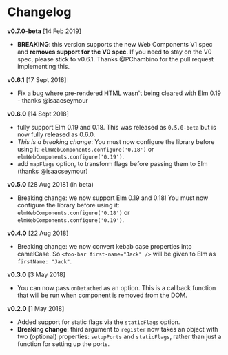# Changelog

**v0.7.0-beta** [14 Feb 2019]

* **BREAKING**: this version supports the new Web Components V1 spec and **removes support for the V0 spec**. If you need to stay on the V0 spec, please stick to v0.6.1. Thanks @PChambino for the pull request implementing this.

**v0.6.1** [17 Sept 2018]

* Fix a bug where pre-rendered HTML wasn't being cleared with Elm 0.19 - thanks @isaacseymour

**v0.6.0** [14 Sept 2018]

* fully support Elm 0.19 and 0.18. This was released as `0.5.0-beta` but is now fully released as 0.6.0.
* _This is a breaking change_: You must now configure the library before using it: `elmWebComponents.configure('0.18')` or `elmWebComponents.configure('0.19')`.
* add `mapFlags` option, to transform flags before passing them to Elm (thanks @isaacseymour)

**v0.5.0** [28 Aug 2018] (in beta)

* Breaking change: we now support Elm 0.19 and 0.18! You must now configure the library before using it: `elmWebComponents.configure('0.18')` or `elmWebComponents.configure('0.19')`.

**v0.4.0** [22 Aug 2018]

* Breaking change: we now convert kebab case properties into camelCase. So `<foo-bar first-name="Jack" />` will be given to Elm as `firstName: "Jack"`.

**v0.3.0** [3 May 2018]

* You can now pass `onDetached` as an option. This is a callback function that will be run when component is removed from the DOM.

**v0.2.0** [1 May 2018]

* Added support for static flags via the `staticFlags` option.
* **Breaking change**: third argument to `register` now takes an object with two (optional) properties: `setupPorts` and `staticFlags`, rather than just a function for setting up the ports.
